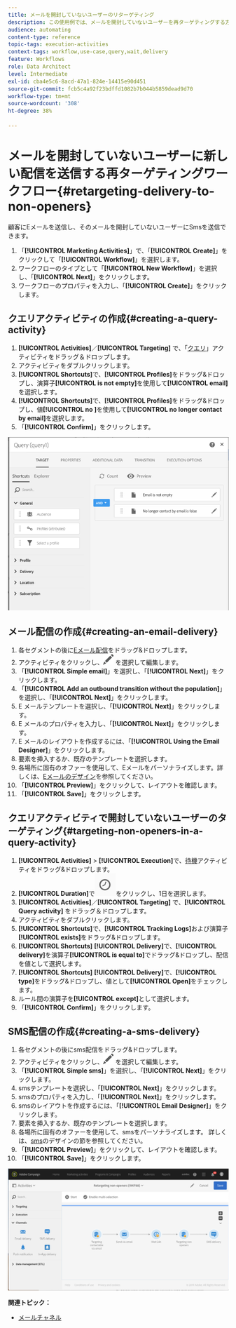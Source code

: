 ```yaml
---
title: メールを開封していないユーザーのリターゲティング
description: この使用例では、メールを開封していないユーザーを再ターゲティングする方法を示します。
audience: automating
content-type: reference
topic-tags: execution-activities
context-tags: workflow,use-case,query,wait,delivery
feature: Workflows
role: Data Architect
level: Intermediate
exl-id: cba4e5c6-8acd-47a1-824e-14415e90d451
source-git-commit: fcb5c4a92f23bdffd1082b7b044b5859dead9d70
workflow-type: tm+mt
source-wordcount: '308'
ht-degree: 38%

---
```


# メールを開封していないユーザーに新しい配信を送信する再ターゲティングワークフロー{#retargeting-delivery-to-non-openers}

顧客にEメールを送信し、そのメールを開封していないユーザーにSmsを送信できます。

1. 「**[!UICONTROL Marketing Activities]**」で、「**[!UICONTROL Create]**」をクリックして「**[!UICONTROL Workflow]**」を選択します。
1. ワークフローのタイプとして「**[!UICONTROL New Workflow]**」を選択し、「**[!UICONTROL Next]**」をクリックします。
1. ワークフローのプロパティを入力し、「**[!UICONTROL Create]**」をクリックします。

## クエリアクティビティの作成{#creating-a-query-activity}

1. **[!UICONTROL Activities]**／**[!UICONTROL Targeting]** で、「[クエリ](../../automating/using/query.md)」アクティビティをドラッグ＆ドロップします。
1. アクティビティをダブルクリックします。
1. **[!UICONTROL Shortcuts]**&#x200B;で、**[!UICONTROL Profiles]**&#x200B;をドラッグ&amp;ドロップし、演算子&#x200B;**[!UICONTROL is not empty]**&#x200B;を使用して&#x200B;**[!UICONTROL email]**&#x200B;を選択します。
1. **[!UICONTROL Shortcuts]**&#x200B;で、**[!UICONTROL Profiles]**&#x200B;をドラッグ&amp;ドロップし、値&#x200B;**[!UICONTROL no ]**&#x200B;を使用して&#x200B;**[!UICONTROL no longer contact by email]**&#x200B;を選択します。
1. 「**[!UICONTROL Confirm]**」をクリックします。

![](assets/wf-complement-query.png)

## メール配信の作成{#creating-an-email-delivery}

1. 各セグメントの後に[Eメール配信](../../automating/using/email-delivery.md)をドラッグ&amp;ドロップします。
1. アクティビティをクリックし、![](assets/edit_darkgrey-24px.png) を選択して編集します。
1. 「**[!UICONTROL Simple email]**」を選択し、「**[!UICONTROL Next]**」をクリックします。
1. 「**[!UICONTROL Add an outbound transition without the population]**」を選択し、「**[!UICONTROL Next]**」をクリックします。
1. E メールテンプレートを選択し、「**[!UICONTROL Next]**」をクリックします。
1. E メールのプロパティを入力し、「**[!UICONTROL Next]**」をクリックします。
1. E メールのレイアウトを作成するには、「**[!UICONTROL Using the Email Designer]**」をクリックします。
1. 要素を挿入するか、既存のテンプレートを選択します。
1. 各場所に固有のオファーを使用して、Eメールをパーソナライズします。詳しくは、[Eメールのデザイン](../../designing/using/designing-from-scratch.md#designing-an-email-content-from-scratch)を参照してください。
1. 「**[!UICONTROL Preview]**」をクリックして、レイアウトを確認します。
1. 「**[!UICONTROL Save]**」をクリックします。

## クエリアクティビティで開封していないユーザーのターゲティング{#targeting-non-openers-in-a-query-activity}

1. **[!UICONTROL Activities]** > **[!UICONTROL Execution]**&#x200B;で、[待機](../../automating/using/wait.md)アクティビティをドラッグ&amp;ドロップします。
1. **[!UICONTROL Duration]**&#x200B;で![](assets/duration-icon.png)をクリックし、1日を選択します。
1. **[!UICONTROL Activities]**／**[!UICONTROL Targeting]** で、**[!UICONTROL Query activity]** をドラッグ＆ドロップします。
1. アクティビティをダブルクリックします。
1. **[!UICONTROL Shortcuts]**&#x200B;で、**[!UICONTROL Tracking Logs]**&#x200B;および演算子&#x200B;**[!UICONTROL exists]**&#x200B;をドラッグ&amp;ドロップします。
1. **[!UICONTROL Shortcuts]** **[!UICONTROL Delivery]**&#x200B;で、**[!UICONTROL delivery]**&#x200B;を演算子&#x200B;**[!UICONTROL is equal to]**&#x200B;でドラッグ&amp;ドロップし、配信を値として選択します。
1. **[!UICONTROL Shortcuts]** **[!UICONTROL Delivery]**&#x200B;で、**[!UICONTROL type]**&#x200B;をドラッグ&amp;ドロップし、値として&#x200B;**[!UICONTROL Open]**&#x200B;をチェックします。
1. ルール間の演算子を&#x200B;**[!UICONTROL except]**&#x200B;として選択します。
1. 「**[!UICONTROL Confirm]**」をクリックします。

## SMS配信の作成{#creating-a-sms-delivery}

1. 各セグメントの後にsms配信をドラッグ&amp;ドロップします。
1. アクティビティをクリックし、![](assets/edit_darkgrey-24px.png) を選択して編集します。
1. 「**[!UICONTROL Simple sms]**」を選択し、「**[!UICONTROL Next]**」をクリックします。
1. smsテンプレートを選択し、「**[!UICONTROL Next]**」をクリックします。
1. smsのプロパティを入力し、「**[!UICONTROL Next]**」をクリックします。
1. smsのレイアウトを作成するには、「**[!UICONTROL Email Designer]**」をクリックします。
1. 要素を挿入するか、既存のテンプレートを選択します。
1. 各場所に固有のオファーを使用して、smsをパーソナライズします。
詳しくは、[sms](../../channels/using/creating-an-sms-message.md)のデザインの節を参照してください。
1. 「**[!UICONTROL Preview]**」をクリックして、レイアウトを確認します。
1. 「**[!UICONTROL Save]**」をクリックします。

![](assets/wf-retargeting-non-openers.png)

**関連トピック：**

* [メールチャネル](../../channels/using/creating-an-email.md)
